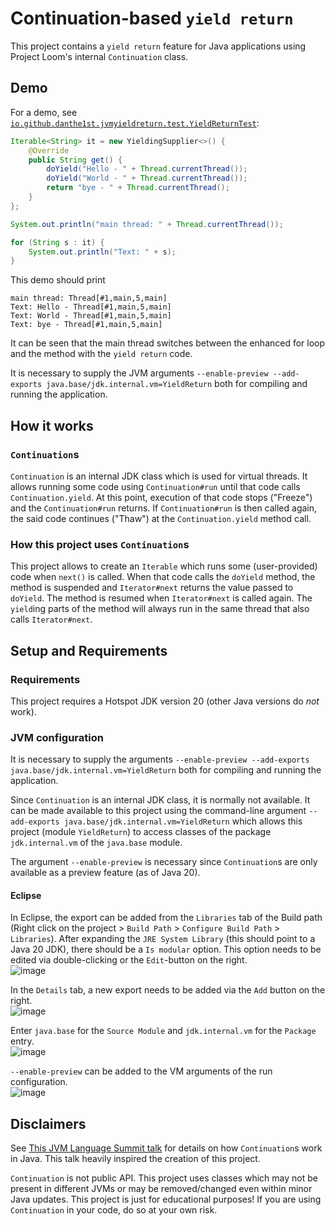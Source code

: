 # Continuation-based `yield return`

This project contains a `yield return` feature for Java applications using Project Loom's internal `Continuation` class.

## Demo

For a demo, see [`io.github.danthe1st.jvmyieldreturn.test.YieldReturnTest`](src/io/github/danthe1st/jvmyieldreturn/test/YieldReturnTest.java):
```java
Iterable<String> it = new YieldingSupplier<>() {
	@Override
	public String get() {
		doYield("Hello - " + Thread.currentThread());
		doYield("World - " + Thread.currentThread());
		return "bye - " + Thread.currentThread();
	}
};

System.out.println("main thread: " + Thread.currentThread());

for (String s : it) {
	System.out.println("Text: " + s);
}
```

This demo should print
```
main thread: Thread[#1,main,5,main]
Text: Hello - Thread[#1,main,5,main]
Text: World - Thread[#1,main,5,main]
Text: bye - Thread[#1,main,5,main]
```

It can be seen that the main thread switches between the enhanced for loop and the method with the `yield return` code.

It is necessary to supply the JVM arguments `--enable-preview --add-exports java.base/jdk.internal.vm=YieldReturn` both for compiling and running the application.

## How it works

### `Continuation`s

`Continuation` is an internal JDK class which is used for virtual threads.
It allows running some code using `Continuation#run` until that code calls `Continuation.yield`.
At this point, execution of that code stops ("Freeze") and the `Continuation#run` returns.
If `Continuation#run` is then called again, the said code continues ("Thaw") at the `Continuation.yield` method call.

### How this project uses `Continuation`s
This project allows to create an `Iterable` which runs some (user-provided) code when `next()` is called.
When that code calls the `doYield` method, the method is suspended and `Iterator#next` returns the value passed to `doYield`.
The method is resumed when `Iterator#next` is called again.
The `yield`ing parts of the method will always run in the same thread that also calls `Iterator#next`.

## Setup and Requirements

### Requirements
This project requires a Hotspot JDK version 20 (other Java versions do _not_ work).

### JVM configuration

It is necessary to supply the arguments `--enable-preview --add-exports java.base/jdk.internal.vm=YieldReturn` both for compiling and running the application.

Since `Continuation` is an internal JDK class, it is normally not available.
It can be made available to this project using the command-line argument `--add-exports java.base/jdk.internal.vm=YieldReturn` which allows this project (module `YieldReturn`) to access classes of the package `jdk.internal.vm` of the `java.base` module.

The argument `--enable-preview` is necessary since `Continuation`s are only available as a preview feature (as of Java 20).

#### Eclipse

In Eclipse, the export can be added from the `Libraries` tab of the Build path (Right click on the project > `Build Path` > `Configure Build Path` > `Libraries`).
After expanding the `JRE System Library` (this should point to a Java 20 JDK), there should be a `Is modular` option.
This option needs to be edited via double-clicking or the `Edit`-button on the right.  
![image](https://github.com/danthe1st/ContinuationYieldReturn/assets/34687786/042bdd53-2a5c-42a1-8f1a-41659c3ac9c8)

In the `Details` tab, a new export needs to be added via the `Add` button on the right.  
![image](https://github.com/danthe1st/ContinuationYieldReturn/assets/34687786/bb7f997c-3dcd-4f2e-8742-7155530bbe4f)

Enter `java.base` for the `Source Module` and `jdk.internal.vm` for the `Package` entry.  
![image](https://github.com/danthe1st/ContinuationYieldReturn/assets/34687786/6893b91d-d9db-40f7-bfed-495c74dcfaa4)

`--enable-preview` can be added to the VM arguments of the run configuration.  
![image](https://github.com/danthe1st/ContinuationYieldReturn/assets/34687786/1ac7bb62-6fd4-487d-9c4d-b55a09580d13)

## Disclaimers

See [This JVM Language Summit talk](https://www.youtube.com/watch?v=6nRS6UiN7X0) for details on how `Continuation`s work in Java.
This talk heavily inspired the creation of this project.

`Continuation` is not public API.
This project uses classes which may not be present in different JVMs or may be removed/changed even within minor Java updates.
This project is just for educational purposes!
If you are using `Continuation` in your code, do so at your own risk.